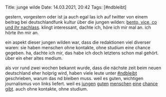 Title: junge wilde
Date: 14.03.2021, 20:42
Tags: [#ndbleibt]

gestern, vorgestern oder ist ja auch egal las ich auf twitter von einem beitrag bei deutschlandfunk kultur über die jungen wilden: [bento, vice, co und ihr nachlass](https://www.deutschlandfunkkultur.de/vice-bento-und-co-der-nachlass-der-jungen-wilden.1264.de.html?dram:article_id=494030). klingt interessant, dachte ich, höre ich mir mal an. ich hörte ihn mir an.

ein aspekt dieser jungen wilden war, dass die redaktionen viel diverser waren: sie haben menschen ohne kontakte, ohne studium eine chance gegeben. ha, dachte ich mir, das habe ich doch letztens schon mal gehört. über ein eher altes medium.

als vor rund zwei wochen bekannt wurde, dass die nächste zeit beim neuen deutschland eher holprig wird, haben viele leute unter [#ndbleibt](https://twitter.com/search?q=ndbleibt&f=live) geschrieben, warum das nd bleiben muss. weil es guten, wichtigen journalismus von links liefert. weil es [jungen](https://twitter.com/mrcl_mrvls/status/1365287652556238848) [guten](https://twitter.com/MaxZeising/status/1365292913912131584) [menschen](https://twitter.com/MAschemeyer/status/1365289691524825091) [eine](https://twitter.com/tochtersatire/status/1365266871956742146) [chance](https://twitter.com/shehadistan/status/1365367626298511366) [gibt](https://twitter.com/maschawiekaleko/status/1365246723480825857). auch ohne kontakte, ohne studium.